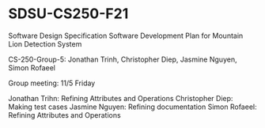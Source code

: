 # SDSU-CS250-F21
Software Design Specification
Software Development Plan for Mountain Lion Detection System

CS-250-Group-5: Jonathan Trinh, Christopher Diep, Jasmine Nguyen, Simon Rofaeel


Group meeting: 11/5 Friday

Jonathan Trihn: Refining Attributes and Operations
Christopher Diep: Making test cases
Jasmine Nguyen: Refining documentation
Simon Rofaeel: Refining Attributes and Operations
